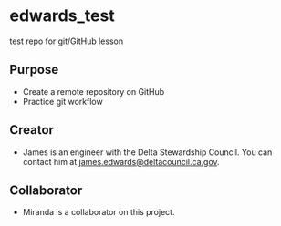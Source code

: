# edwards_test
test repo for git/GitHub lesson

## Purpose
- Create a remote repository on GitHub
- Practice git workflow

## Creator
- James is an engineer with the Delta Stewardship Council. You can contact him at [james.edwards@deltacouncil.ca.gov](mailto::james.edwards@deltacouncil.ca.gov).


## Collaborator

- Miranda is a collaborator on this project.